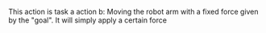 This action is task a action b:
Moving the robot arm with a fixed force given by the "goal".
It will simply apply a certain force
